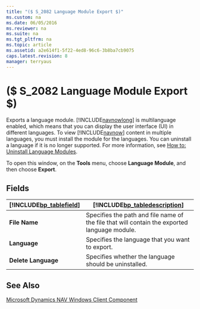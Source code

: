 ```yaml
---
title: "($ S_2082 Language Module Export $)"
ms.custom: na
ms.date: 06/05/2016
ms.reviewer: na
ms.suite: na
ms.tgt_pltfrm: na
ms.topic: article
ms.assetid: a2e614f1-5f22-4ed8-96c6-3b8ba7cb9075
caps.latest.revision: 8
manager: terryaus
---
```

# ($ S_2082 Language Module Export $)
Exports a language module. [!INCLUDE[navnowlong](../dynamics-nav/includes/navnowlong_md.md)] is multilanguage enabled, which means that you can display the user interface \(UI\) in different languages. To view [!INCLUDE[navnow](../dynamics-nav/includes/navnow_md.md)] content in multiple languages, you must install the module for the languages. You can uninstall a language if it is no longer supported. For more information, see [How to: Uninstall Language Modules](../Topic/How%20to:%20Uninstall%20Language%20Modules.md).  
  
 To open this window, on the **Tools** menu, choose **Language Module**, and then choose **Export**.  
  
## Fields  
  
|[!INCLUDE[bp_tablefield](../dynamics-nav/includes/bp_tablefield_md.md)]|[!INCLUDE[bp_tabledescription](../dynamics-nav/includes/bp_tabledescription_md.md)]|  
|---------------------------------|---------------------------------------|  
|**File Name**|Specifies the path and file name of the file that will contain the exported language module.|  
|**Language**|Specifies the language that you want to export.|  
|**Delete Language**|Specifies whether the language should be uninstalled.|  
  
## See Also  
 [Microsoft Dynamics NAV Windows Client Component](../Topic/How%20to:%20Install%20Language%20Modules.md#RoleTailored)